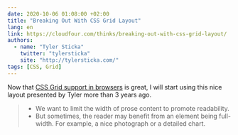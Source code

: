 ```yaml
---
date: 2020-10-06 01:08:00 +02:00
title: "Breaking Out With CSS Grid Layout"
lang: en
link: https://cloudfour.com/thinks/breaking-out-with-css-grid-layout/
authors:
  - name: "Tyler Sticka"
    twitter: "tylersticka"
    site: "http://tylersticka.com/"
tags: [CSS, Grid]
---
```


Now that [CSS Grid support in browsers](https://caniuse.com/css-grid) is great, I will start using this nice layout presented by Tyler more than 3 years ago.

> - We want to limit the width of prose content to promote readability.
> - But sometimes, the reader may benefit from an element being full-width. For example, a nice photograph or a detailed chart.
